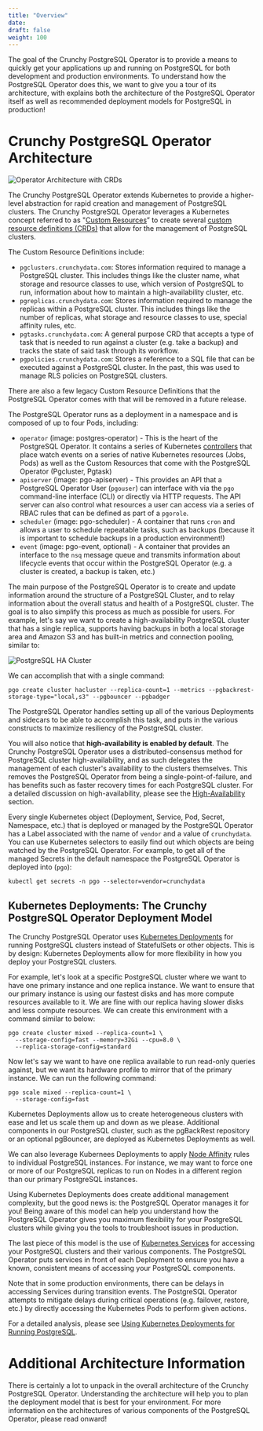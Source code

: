 ```yaml
---
title: "Overview"
date:
draft: false
weight: 100
---
```


The goal of the Crunchy PostgreSQL Operator is to provide a means to quickly get
your applications up and running on PostgreSQL for both development and
production environments. To understand how the PostgreSQL Operator does this, we
want to give you a tour of its architecture, with explains both the architecture
of the PostgreSQL Operator itself as well as recommended deployment models for
PostgreSQL in production!

# Crunchy PostgreSQL Operator Architecture

![Operator Architecture with CRDs](/Operator-Architecture-wCRDs.png)

The Crunchy PostgreSQL Operator extends Kubernetes to provide a higher-level
abstraction for rapid creation and management of PostgreSQL clusters.  The
Crunchy PostgreSQL Operator leverages a Kubernetes concept referred to as
"[Custom Resources](https://kubernetes.io/docs/concepts/extend-kubernetes/api-extension/custom-resources/)”
to create several
[custom resource definitions (CRDs)](https://kubernetes.io/docs/concepts/extend-kubernetes/api-extension/custom-resources/#customresourcedefinitions)
that allow for the management of PostgreSQL clusters.

The Custom Resource Definitions include:

- `pgclusters.crunchydata.com`: Stores information required to manage a
PostgreSQL cluster. This includes things like the cluster name, what storage and
resource classes to use, which version of PostgreSQL to run, information about
how to maintain a high-availability cluster, etc.
- `pgreplicas.crunchydata.com`: Stores information required to manage the
replicas within a PostgreSQL cluster. This includes things like the number of
replicas, what storage and resource classes to use, special affinity rules, etc.
- `pgtasks.crunchydata.com`: A general purpose CRD that accepts a type of task
that is needed to run against a cluster (e.g. take a backup) and tracks the
state of said task through its workflow.
- `pgpolicies.crunchydata.com`: Stores a reference to a SQL file that can be
executed against a PostgreSQL cluster. In the past, this was used to manage RLS
policies on PostgreSQL clusters.

There are also a few legacy Custom Resource Definitions that the PostgreSQL
Operator comes with that will be removed in a future release.

The PostgreSQL Operator runs as a deployment in a namespace and is composed of
up to four Pods, including:

- `operator` (image: postgres-operator) - This is the heart of the PostgreSQL
Operator. It contains a series of Kubernetes
[controllers](https://kubernetes.io/docs/concepts/architecture/controller/) that
place watch events on a series of native Kubernetes resources (Jobs, Pods) as
well as the Custom Resources that come with the PostgreSQL Operator (Pgcluster,
Pgtask)
- `apiserver` (image: pgo-apiserver) - This provides an API that a PostgreSQL
Operator User (`pgouser`) can interface with via the `pgo` command-line
interface (CLI) or directly via HTTP requests. The API server can also control
what resources a user can access via a series of RBAC rules that can be defined
as part of a `pgorole`.
- `scheduler` (image: pgo-scheduler) - A container that runs `cron` and allows a
user to schedule repeatable tasks, such as backups (because it is important to
  schedule backups in a production environment!)
- `event` (image: pgo-event, optional) - A container that provides an interface
to the `nsq` message queue and transmits information about lifecycle events that
occur within the PostgreSQL Operator (e.g. a cluster is created, a backup is
taken, etc.)

The main purpose of the PostgreSQL Operator is to create and update information
around the structure of a PostgreSQL Cluster, and to relay information about the
overall status and health of a PostgreSQL cluster. The goal is to also simplify
this process as much as possible for users. For example, let's say we want to
create a high-availability PostgreSQL cluster that has a single replica,
supports having backups in both a local storage area and Amazon S3 and has
built-in metrics and connection pooling, similar to:

![PostgreSQL HA Cluster](/images/postgresql-cluster-ha-s3.png)

We can accomplish that with a single command:

```shell
pgo create cluster hacluster --replica-count=1 --metrics --pgbackrest-storage-type="local,s3" --pgbouncer --pgbadger
```

The PostgreSQL Operator handles setting up all of the various Deployments and
sidecars to be able to accomplish this task, and puts in the various constructs
to maximize resiliency of the PostgreSQL cluster.

You will also notice that **high-availability is enabled by default**. The
Crunchy PostgreSQL Operator uses a distributed-consensus method for PostgreSQL
cluster high-availability, and as such delegates the management of each
cluster's availability to the clusters themselves. This removes the PostgreSQL
Operator from being a single-point-of-failure, and has benefits such as faster
recovery times for each PostgreSQL cluster. For a detailed discussion on
high-availability, please see the [High-Availability](/architecture/high-availability)
section.

Every single Kubernetes object (Deployment, Service, Pod, Secret, Namespace,
etc.) that is deployed or managed by the PostgreSQL Operator has a Label
associated with the name of `vendor` and a value of `crunchydata`. You can
use Kubernetes selectors to easily find out which objects are being watched by
the PostgreSQL Operator. For example, to get all of the managed Secrets in the
default namespace the PostgreSQL Operator is deployed into (`pgo`):

```shell
kubectl get secrets -n pgo --selector=vendor=crunchydata
```

## Kubernetes Deployments: The Crunchy PostgreSQL Operator Deployment Model

The Crunchy PostgreSQL Operator uses [Kubernetes Deployments](https://kubernetes.io/docs/concepts/workloads/controllers/deployment/)
for running PostgreSQL clusters instead of StatefulSets or other objects. This
is by design: Kubernetes Deployments allow for more flexibility in how you
deploy your PostgreSQL clusters.

For example, let's look at a specific PostgreSQL cluster where we want to have
one primary instance and one replica instance. We want to ensure that our
primary instance is using our fastest disks and has more compute resources
available to it. We are fine with our replica having slower disks and less
compute resources. We can create this environment with a command similar to
below:

```shell
pgo create cluster mixed --replica-count=1 \
  --storage-config=fast --memory=32Gi --cpu=8.0 \
  --replica-storage-config=standard
```

Now let's say we want to have one replica available to run read-only queries
against, but we want its hardware profile to mirror that of the primary
instance. We can run the following command:

```shell
pgo scale mixed --replica-count=1 \
  --storage-config=fast
```

Kubernetes Deployments allow us to create heterogeneous clusters with ease and
let us scale them up and down as we please. Additional components in our
PostgreSQL cluster, such as the pgBackRest repository or an optional pgBouncer,
are deployed as Kubernetes Deployments as well.

We can also leverage Kubernees Deployments to apply
[Node Affinity](https://kubernetes.io/docs/concepts/configuration/assign-pod-node/#node-affinity)
rules to individual PostgreSQL instances. For instance, we may want to force one
or more of our PostgreSQL replicas to run on Nodes in a different region than
our primary PostgreSQL instances.

Using Kubernetes Deployments does create additional management complexity, but
the good news is: the PostgreSQL Operator manages it for you! Being aware of
this model can help you understand how the PostgreSQL Operator gives you maximum
flexibility for your PostgreSQL clusters while giving you the tools to
troubleshoot issues in production.

The last piece of this model is the use of [Kubernetes Services](https://kubernetes.io/docs/concepts/services-networking/service/)
for accessing your PostgreSQL clusters and their various components. The
PostgreSQL Operator puts services in front of each Deployment to ensure you have
a known, consistent means of accessing your PostgreSQL components.

Note that in some production environments, there can be delays in accessing
Services during transition events. The PostgreSQL Operator attempts to mitigate
delays during critical operations (e.g. failover, restore, etc.) by directly
accessing the Kubernetes Pods to perform given actions.


For a detailed analysis, please see
[Using Kubernetes Deployments for Running PostgreSQL](https://info.crunchydata.com/blog/using-kubernetes-deployments-for-running-postgresql).

# Additional Architecture Information

There is certainly a lot to unpack in the overall architecture of the Crunchy
PostgreSQL Operator. Understanding the architecture will help you to plan
the deployment model that is best for your environment. For more information on
the architectures of various components of the PostgreSQL Operator, please read
onward!
